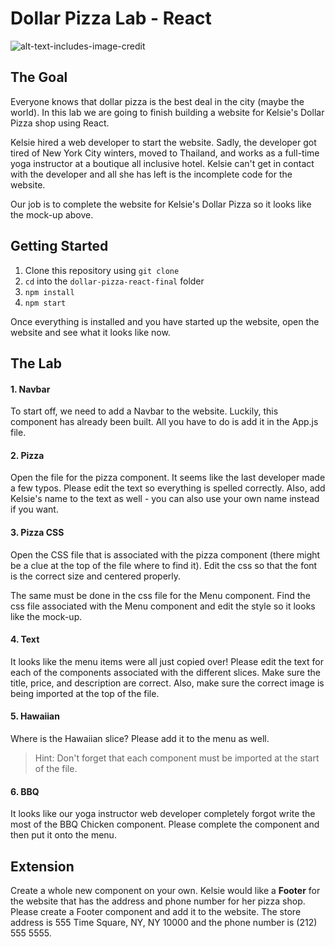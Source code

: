 # Dollar Pizza Lab - React

![alt-text-includes-image-credit](kelsie-pizza-final.png)

## The Goal

Everyone knows that dollar pizza is the best deal in the city (maybe the world). In this lab we are going to finish building a website for Kelsie's Dollar Pizza shop using React.

Kelsie hired a web developer to start the website. Sadly, the developer got tired of New York City winters, moved to Thailand, and works as a full-time yoga instructor at a boutique all inclusive hotel. Kelsie can't get in contact with the developer and all she has left is the incomplete code for the website.

Our job is to complete the website for Kelsie's Dollar Pizza so it looks like the mock-up above.

## Getting Started

1. Clone this repository using `git clone`
2. `cd` into the `dollar-pizza-react-final` folder
3. `npm install`
4. `npm start`

Once everything is installed and you have started up the website, open the website and see what it looks like now.

## The Lab

#### 1. Navbar

To start off, we need to add a Navbar to the website. Luckily, this component has already been built. All you have to do is add it in the App.js file.

#### 2. Pizza

Open the file for the pizza component. It seems like the last developer made a few typos. Please edit the text so everything is spelled correctly. Also, add Kelsie's name to the text as well - you can also use your own name instead if you want.

#### 3. Pizza CSS

Open the CSS file that is associated with the pizza component (there might be a clue at the top of the file where to find it).
Edit the css so that the font is the correct size and centered properly.

The same must be done in the css file for the Menu component. Find the css file associated with the Menu component and edit the style so it looks like the mock-up.

#### 4. Text

It looks like the menu items were all just copied over! Please edit the text for each of the components associated with the different slices. Make sure the title, price, and description are correct.
Also, make sure the correct image is being imported at the top of the file.

#### 5. Hawaiian

Where is the Hawaiian slice? Please add it to the menu as well.

> Hint: Don't forget that each component must be imported at the start of the file.

#### 6. BBQ

It looks like our yoga instructor web developer completely forgot write the most of the BBQ Chicken component. Please complete the component and then put it onto the menu.

## Extension

Create a whole new component on your own. Kelsie would like a **Footer** for the website that has the address and phone number for her pizza shop. Please create a Footer component and add it to the website. The store address is 555 Time Square, NY, NY 10000 and the phone number is (212) 555 5555.
